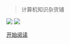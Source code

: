 <!--注释 ![logo](/_media/icon.svg) -->
> 计算机知识杂货铺

<a href="https://blog.csdn.net/qq_41666142" target="_blank"><img src="https://img.shields.io/badge/CSDN-990%2C062_%E6%80%BB%E8%AE%BF%E9%97%AE%E9%87%8F-blue"></a>
<a href="https://github.com/731016" target="_blank"><img src="https://img.shields.io/github/stars/731016?style=social"></a>



<!--注释
<div style="margin: 0 auto;color: #e05d44;font-weight: 700;font-family: 'Consolas';font-size: 21px">
    <a href="javascript:;" style="cursor: not-allowed">演示网站 暂停使用！</a>
</div>
-->

[开始阅读](/README.md)